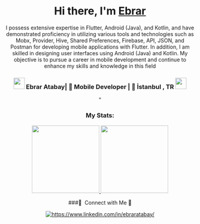<div align="center">
   <h1>Hi there, I'm <a href="https://ebraratabay.com">Ebrar</a></h1>
</div>
<div align="center"
   <h4>I possess extensive expertise in Flutter, Android (Java), and Kotlin, and have demonstrated
proficiency in utilizing various tools and technologies such as Mobx, Provider, Hive, Shared
Preferences, Firebase, API, JSON, and Postman for developing mobile applications with Flutter. In
addition, I am skilled in designing user interfaces using Android (Java) and Kotlin. My objective is to
pursue a career in mobile development and continue to enhance my skills and knowledge in this field</h4>
</div>

<div align="center">
   <h3>
   <img src="https://media.giphy.com/media/WUlplcMpOCEmTGBtBW/giphy.gif" width="30">  
   Ebrar Atabay| 📱 Mobile Developer | 🌆 İstanbul , TR  <img src="https://media.giphy.com/media/WUlplcMpOCEmTGBtBW/giphy.gif" width="30">
   </h3>"

  
   <h3 align="center">My Stats:</h3>
<a href="https://github.com/marytennyson">
  <img height="180em" src="https://github-readme-stats-eight-theta.vercel.app/api?username=marytennyson&show_icons=true&theme=radical&include_all_commits=true&count_private=true"/>
  <img height="180em" src="https://github-readme-stats-eight-theta.vercel.app/api/top-langs/?username=marytennyson&layout=compact&langs_count=8&theme=radical"/>
</a>
   
   ###🌸 &nbsp;Connect with Me 🌸


<a href="https://www.linkedin.com/in/ebraratabay/" target="_blank">
    <img src="https://img.shields.io/badge/%20-linkedin-f498ad" alt="https://www.linkedin.com/in/ebraratabay/">
</a>



   </a>
</div>
